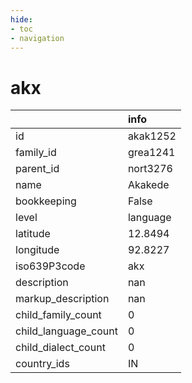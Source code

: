 ```yaml
---
hide:
- toc
- navigation
---
```

# akx
|                      | info     |
|:---------------------|:---------|
| id                   | akak1252 |
| family_id            | grea1241 |
| parent_id            | nort3276 |
| name                 | Akakede  |
| bookkeeping          | False    |
| level                | language |
| latitude             | 12.8494  |
| longitude            | 92.8227  |
| iso639P3code         | akx      |
| description          | nan      |
| markup_description   | nan      |
| child_family_count   | 0        |
| child_language_count | 0        |
| child_dialect_count  | 0        |
| country_ids          | IN       |